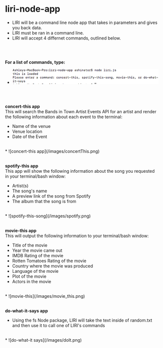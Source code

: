 # liri-node-app
* LIRI will be a command line node app that takes in parameters and gives you back data.
* LIRI must be ran in a command line.
* LIRI will accept 4 differnet commands, outlined below.
<br/>
<br/>

**For a list of commands, type:**
<br/>
* ![command line](/images/commandLine.png)
<br/>
<br/>

**concert-this app**
<br/>
This will search the Bands in Town Artist Events API for an artist and render the following information about each event to the terminal:
* Name of the venue
* Venue location
* Date of the Event 
<br/>
* ![concert-this app](/images/concertThis.png)
<br/>
<br/>


**spotify-this app**
<br/>
This app will show the following information about the song you requested in your terminal/bash window:

* Artist(s)
* The song's name
* A preview link of the song from Spotify
* The album that the song is from
<br/>
* ![spotify-this-song](/images/spotify.png)
<br/>
<br/>

**movie-this app**
<br/>
This will output the following information to your terminal/bash window:
* Title of the movie
* Year the movie came out
* IMDB Rating of the movie
* Rotten Tomatoes Rating of the movie
* Country where the movie was produced
* Language of the movie
* Plot of the movie
* Actors in the movie
<br/>
* ![movie-this](/images/movie_this.png)
<br/>
<br/>

**do-what-it-says app**
<br/>

* Using the fs Node package, LIRI will take the text inside of random.txt and then use it to call one of LIRI's commands
<br/>
* ![do-what-it says](/images/doIt.png)







